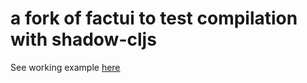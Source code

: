 # a fork of factui to test compilation with shadow-cljs

See working example [here](https://github.com/nrfm/factui/blob/master/examples/todomvc/README.md)